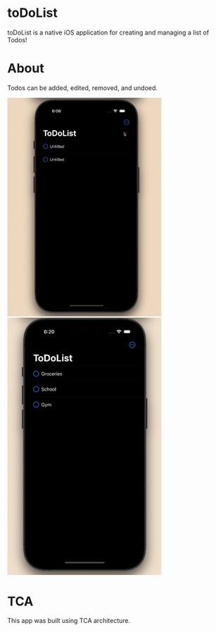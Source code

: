 # toDoList
toDoList is a native iOS application for creating and managing a list of Todos!

# About
Todos can be added, edited, removed, and undoed.

<img src="https://github.com/CharlesDeda/toDoList/blob/main/gitAssets/toDoListGIF.gif" alt="drawing" width="350"/>
<img src="https://github.com/CharlesDeda/toDoList/blob/main/gitAssets/toDoListSS.png" alt="drawing" width="350"/>

# TCA
This app was built using TCA architecture.
